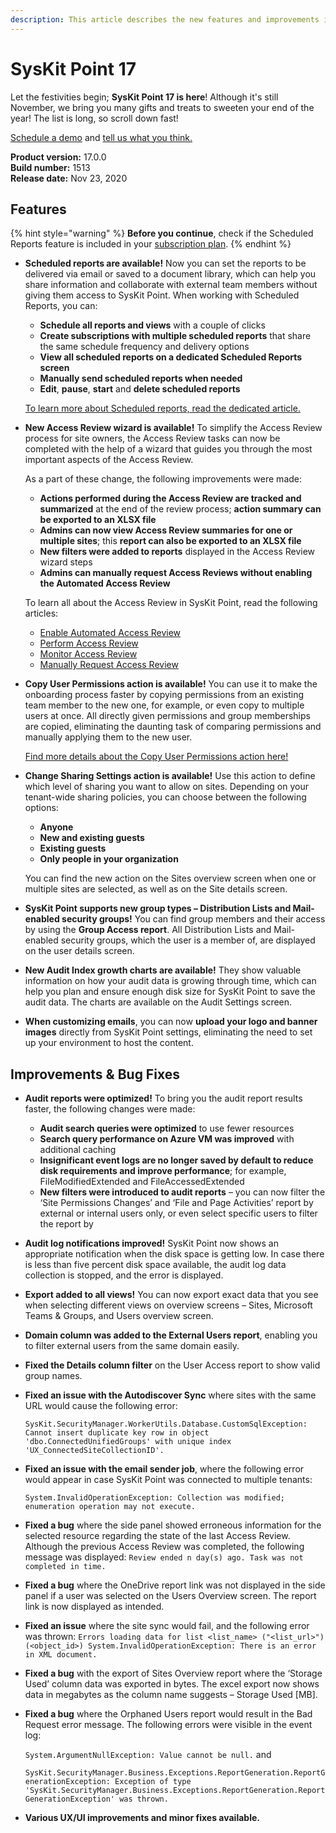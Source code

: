 ```yaml
---
description: This article describes the new features and improvements in SysKit Point version 17.
---
```


# SysKit Point 17

Let the festivities begin; **SysKit Point 17 is here**! Although it's still November, we bring you many gifts and treats to sweeten your end of the year! The list is long, so scroll down fast!

[Schedule a demo](https://www.syskit.com/products/point/request-a-demo/) and [tell us what you think.](https://www.syskit.com/company/contact-us/)

**Product version:** 17.0.0  
**Build number:** 1513  
**Release date:** Nov 23, 2020

## Features

{% hint style="warning" %}
**Before you continue**, check if the Scheduled Reports feature is included in your [subscription plan](https://www.syskit.com/products/point/pricing/).
{% endhint %}

* **Scheduled reports are available!** Now you can set the reports to be delivered via email or saved to a document library, which can help you share information and collaborate with external team members without giving them access to SysKit Point. When working with Scheduled Reports, you can:

  * **Schedule all reports and views** with a couple of clicks
  * **Create subscriptions with multiple scheduled reports** that share the same schedule frequency and delivery options
  * **View all scheduled reports on a dedicated Scheduled Reports screen**
  * **Manually send scheduled reports when needed**
  * **Edit**, **pause**, **start** and **delete scheduled reports**

  [To learn more about Scheduled reports, read the dedicated article.](../governance-and-automation/scheduled-reports.md)

* **New Access Review wizard is available!** To simplify the Access Review process for site owners, the Access Review tasks can now be completed with the help of a wizard that guides you through the most important aspects of the Access Review.

  As a part of these change, the following improvements were made:

  * **Actions performed during the Access Review are tracked and summarized** at the end of the review process; **action summary can be exported to an XLSX file**
  * **Admins can now view Access Review summaries for one or multiple sites**; this **report can also be exported to an XLSX file**
  * **New filters were added to reports** displayed in the Access Review wizard steps
  * **Admins can manually request Access Reviews without enabling the Automated Access Review** 

  To learn all about the Access Review in SysKit Point, read the following articles:

  * [Enable Automated Access Review](../governance-and-automation/permissions-review/enable-permissions-review.md)
  * [Perform Access Review](../point-collaborators/access-review.md)
  * [Monitor Access Review](../governance-and-automation/permissions-review/monitor-permissions-review.md)
  * [Manually Request Access Review](../governance-and-automation/permissions-review/manually-request-permissions-review.md)

* **Copy User Permissions action is available!** You can use it to make the onboarding process faster by copying permissions from an existing team member to the new one, for example, or even copy to multiple users at once. All directly given permissions and group memberships are copied, eliminating the daunting task of comparing permissions and manually applying them to the new user.

  [Find more details about the Copy User Permissions action here!](../access-management/copy-user-permissions.md)

* **Change Sharing Settings action is available!** Use this action to define which level of sharing you want to allow on sites. Depending on your tenant-wide sharing policies, you can choose between the following options:

  * **Anyone**
  * **New and existing guests**
  * **Existing guests**
  * **Only people in your organization**

  You can find the new action on the Sites overview screen when one or multiple sites are selected, as well as on the Site details screen.

* **SysKit Point supports new group types – Distribution Lists and Mail-enabled security groups!** You can find group members and their access by using the **Group Access report**. All Distribution Lists and Mail-enabled security groups, which the user is a member of, are displayed on the user details screen.
* **New Audit Index growth charts are available!** They show valuable information on how your audit data is growing through time, which can help you plan and ensure enough disk size for SysKit Point to save the audit data. The charts are available on the Audit Settings screen. 
* **When customizing emails**, you can now **upload your logo and banner images** directly from SysKit Point settings, eliminating the need to set up your environment to host the content. 

## Improvements & Bug Fixes

* **Audit reports were optimized!** To bring you the audit report results faster, the following changes were made:
  * **Audit search queries were optimized** to use fewer resources
  * **Search query performance on Azure VM was improved** with additional caching
  * **Insignificant event logs are no longer saved by default to reduce disk requirements and improve performance**; for example, FileModifiedExtended and FileAccessedExtended
  * **New filters were introduced to audit reports** – you can now filter the ‘Site Permissions Changes’ and ‘File and Page Activities’ report by external or internal users only, or even select specific users to filter the report by
* **Audit log notifications improved!** SysKit Point now shows an appropriate notification when the disk space is getting low. In case there is less than five percent disk space available, the audit log data collection is stopped, and the error is displayed. 
* **Export added to all views!** You can now export exact data that you see when selecting different views on overview screens – Sites, Microsoft Teams & Groups, and Users overview screen.   
* **Domain column was added to the External Users report**, enabling you to filter external users from the same domain easily. 
* **Fixed the Details column filter** on the User Access report to show valid group names. 
* **Fixed an issue with the Autodiscover Sync** where sites with the same URL would cause the following error:

  `SysKit.SecurityManager.WorkerUtils.Database.CustomSqlException: Cannot insert duplicate key row in object 'dbo.ConnectedUnifiedGroups' with unique index 'UX_ConnectedSiteCollectionID'.`

* **Fixed an issue with the email sender job**, where the following error would appear in case SysKit Point was connected to multiple tenants:

  `System.InvalidOperationException: Collection was modified; enumeration operation may not execute.`

* **Fixed a bug** where the side panel showed erroneous information for the selected resource regarding the state of the last Access Review. Although the previous Access Review was completed, the following message was displayed: `Review ended n day(s) ago. Task was not completed in time.`
* **Fixed a bug** where the OneDrive report link was not displayed in the side panel if a user was selected on the Users Overview screen. The report link is now displayed as intended. 
* **Fixed an issue** where the site sync would fail, and the following error was thrown: `Errors loading data for list <list_name> ("<list_url>") (<object_id>) System.InvalidOperationException: There is an error in XML document.`
* **Fixed a bug** with the export of Sites Overview report where the ‘Storage Used’ column data was exported in bytes. The excel export now shows data in megabytes as the column name suggests – Storage Used \[MB\].
* **Fixed a bug** where the Orphaned Users report would result in the Bad Request error message. The following errors were visible in the event log:

  `System.ArgumentNullException: Value cannot be null.` and

  `SysKit.SecurityManager.Business.Exceptions.ReportGeneration.ReportGenerationException: Exception of type 'SysKit.SecurityManager.Business.Exceptions.ReportGeneration.ReportGenerationException' was thrown.`

* **Various UX/UI improvements and minor fixes available.**

